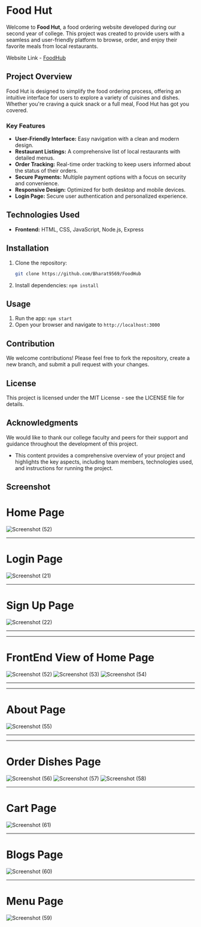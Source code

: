# Food Hut

Welcome to **Food Hut**, a food ordering website developed during our second year of college. This project was created to provide users with a seamless and user-friendly platform to browse, order, and enjoy their favorite meals from local restaurants.

Website Link - [FoodHub](http://localhost:3000)

## Project Overview 

Food Hut is designed to simplify the food ordering process, offering an intuitive interface for users to explore a variety of cuisines and dishes. Whether you're craving a quick snack or a full meal, Food Hut has got you covered.

### Key Features
- **User-Friendly Interface:** Easy navigation with a clean and modern design.
- **Restaurant Listings:** A comprehensive list of local restaurants with detailed menus.
- **Order Tracking:** Real-time order tracking to keep users informed about the status of their orders.
- **Secure Payments:** Multiple payment options with a focus on security and convenience.
- **Responsive Design:** Optimized for both desktop and mobile devices.
- **Login Page:** Secure user authentication and personalized experience.

## Technologies Used
- **Frontend:** HTML, CSS, JavaScript, Node.js, Express

## Installation
1. Clone the repository:
   ```bash
   git clone https://github.com/Bharat9569/FoodHub

2. Install dependencies: `npm install`


## Usage
1. Run the app: `npm start`
2. Open your browser and navigate to `http://localhost:3000`


## Contribution
We welcome contributions! Please feel free to fork the repository, create a new branch, and submit a pull request with your changes.

## License
This project is licensed under the MIT License - see the LICENSE file for details.

## Acknowledgments
We would like to thank our college faculty and peers for their support and guidance throughout the development of this project.

- This content provides a comprehensive overview of your project and highlights the key aspects, including team members, technologies used, and instructions for running the project.

## Screenshot

# Home Page

![Screenshot (52)](https://github.com/user-attachments/assets/d82979c8-49af-4f8a-81dc-79d882afe944)


<hr>

# Login Page

![Screenshot (21)](https://github.com/user-attachments/assets/1c3e5ee5-b451-404a-ad0e-8500aa2da55c)

<hr>

# Sign Up Page

![Screenshot (22)](https://github.com/user-attachments/assets/cba9ff15-c066-4680-a05d-ec3a8d6f6826)

<hr>
<hr>

# FrontEnd View of Home Page
![Screenshot (52)](https://github.com/user-attachments/assets/0bab63fb-3303-46f5-932e-d467fe99c5fa)
![Screenshot (53)](https://github.com/user-attachments/assets/bd98b932-0119-4dbc-88b6-03afed49c101)
![Screenshot (54)](https://github.com/user-attachments/assets/9ebf38ba-33a9-402c-9e44-a5bd68781257)


<hr>
<hr>

# About Page

![Screenshot (55)](https://github.com/user-attachments/assets/565f1b91-7f9a-4b00-bbaa-6d440ffb55a5)


<hr>
<hr>

# Order Dishes Page
![Screenshot (56)](https://github.com/user-attachments/assets/c298a723-4a9e-4a19-9cb0-067dcdea1c20)
![Screenshot (57)](https://github.com/user-attachments/assets/fed16e42-5e96-43d9-ad6b-482073febfcd)
![Screenshot (58)](https://github.com/user-attachments/assets/396d74f1-afcf-4125-955b-d6c90568ed71)


<hr>

# Cart Page

![Screenshot (61)](https://github.com/user-attachments/assets/ca832f46-47d8-412a-93c4-98fcb2e08a6d)


<hr>

# Blogs Page
![Screenshot (60)](https://github.com/user-attachments/assets/308bf9bd-90e9-4f5d-8b27-c0036bbe104b)



<hr>

# Menu Page
![Screenshot (59)](https://github.com/user-attachments/assets/24b3faf3-566d-4238-9cc1-e087e95cfb24)

